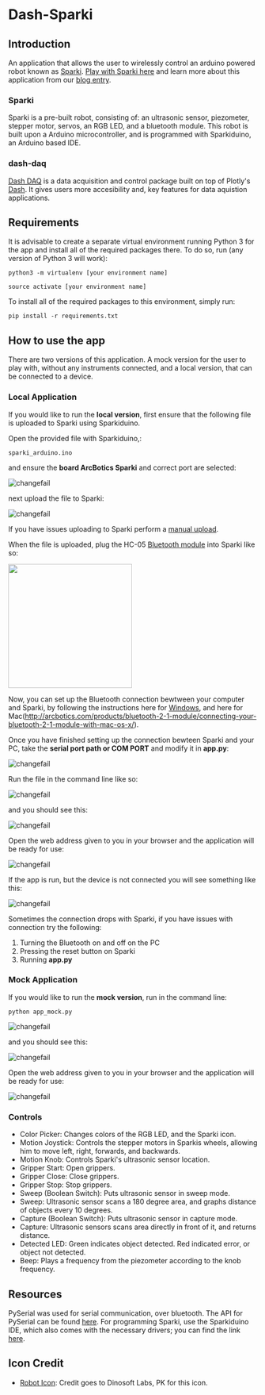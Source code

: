 # Dash-Sparki

## Introduction
An application that allows the user to wirelessly control an arduino powered robot known as [Sparki](http://arcbotics.com/products/sparki/). [Play with Sparki here](https://dash-gallery.plotly.host/dash-daq-sparki) and learn more about this application from our [blog entry](https://www.dashdaq.io/control-a-wireless-arduino-robot-in-python). 


### Sparki
Sparki is a pre-built robot, consisting of: an ultrasonic sensor, piezometer, stepper motor, servos, an RGB LED, and a bluetooth module. This robot is built upon a Arduino microcontroller, and is programmed with Sparkiduino, an Arduino based IDE.


### dash-daq
[Dash DAQ](http://dash-daq.netlify.com/#about) is a data acquisition and control package built on top of Plotly's [Dash](https://plot.ly/products/dash/). It gives users more accesibility and, key features for data aquistion applications.


## Requirements
It is advisable	to create a separate virtual environment running Python 3 for the app and install all of the required packages there. To do so, run (any version of Python 3 will work):

```
python3 -m virtualenv [your environment name]
```
```
source activate [your environment name]
```

To install all of the required packages to this environment, simply run:

```
pip install -r requirements.txt
```
 
## How to use the app
There are two versions of this application. A mock version for the user to play with, without any instruments connected, and a local version, that can be connected to a device.

### Local Application
If you would like to run the __**local version**__, first ensure that the following file is uploaded to Sparki using Sparkiduino.

Open the provided file with Sparkiduino,:

```
sparki_arduino.ino
```
and ensure the __**board ArcBotics Sparki**__ and correct port are selected:

![changefail](screenshots/port_board.png)

next upload the file to Sparki:

![changefail](screenshots/upload.png)

If you have issues uploading to Sparki perform a [manual upload](http://arcbotics.com/lessons/manual-upload/).


When the file is uploaded, plug the HC-05 [Bluetooth module](http://arcbotics.com/products/sparki/parts/bluetooth-module/) into Sparki like so:

<img src="screenshots/bluetooth.jpg" width="250">

Now, you can set up the Bluetooth connection bewtween your computer and Sparki, by following the instructions here for [Windows](http://arcbotics.com/products/bluetooth-2-1-module/connecting-your-bluetooth-2-1-module-with-windows-7/), and here for Mac(http://arcbotics.com/products/bluetooth-2-1-module/connecting-your-bluetooth-2-1-module-with-mac-os-x/).

Once you have finished setting up the connection bewteen Sparki and your PC, take the __**serial port path or COM PORT**__ 
and modify it in __**app.py**__:

![changefail](screenshots/port.JPG)


Run the file in the command line like so:

![changefail](screenshots/pythonapp.jpg)

and you should see this:

![changefail](screenshots/runapp.JPG)

Open the web address given to you in your browser and the application will be ready for use:

![changefail](screenshots/openport.JPG)

If the app is run, but the device is not connected you will see something like this:

![changefail](screenshots/no_connection.JPG)

Sometimes the connection drops with Sparki, if you have issues with connection try the following:
1. Turning the Bluetooth on and off on the PC
2. Pressing the reset button on Sparki
3. Running __**app.py**__

### Mock Application
If you would like to run the __**mock version**__, run in the command line:

```
python app_mock.py 
```

![changefail](screenshots/pythonapp_mock.jpg)

and you should see this:

![changefail](screenshots/runmock.JPG)

Open the web address given to you in your browser and the application will be ready for use:

![changefail](screenshots/openport.JPG)

### Controls
* Color Picker: Changes colors of the RGB LED, and the Sparki icon.
* Motion Joystick: Controls the stepper motors in Sparkis wheels, allowing him to move left, right, forwards, and backwards.
* Motion Knob: Controls Sparki's ultrasonic sensor location.
* Gripper Start: Open grippers.
* Gripper Close: Close grippers.
* Gripper Stop: Stop grippers.
* Sweep (Boolean Switch): Puts ultrasonic sensor in sweep mode.
* Sweep: Ultrasonic sensor scans a 180 degree area, and graphs distance of objects every 10 degrees.
* Capture (Boolean Switch): Puts ultrasonic sensor in capture mode.
* Capture: Ultrasonic sensors scans area directly in front of it, and returns distance.
* Detected LED: Green indicates object detected. Red indicated error, or object not detected.
* Beep: Plays a frequency from the piezometer according to the knob frequency.

## Resources
PySerial was used for serial communication, over bluetooth. The API for PySerial can be found [here](http://pyserial.readthedocs.io/en/latest/pyserial_api.html). For programming Sparki, use the Sparkiduino IDE, which also comes with the necessary drivers; you can find the link [here](http://arcbotics.com/lessons/sparkiduino-windows-install-guide/).

## Icon Credit
* [Robot Icon](https://thenounproject.com/search/?q=1275888&i=1275888): Credit goes to Dinosoft Labs, PK for this icon.
